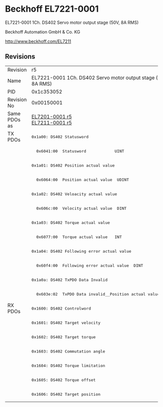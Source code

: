 # Beckhoff EL7221-0001

EL7221-0001 1Ch. DS402 Servo motor output stage (50V, 8A RMS)

Beckhoff Automation GmbH & Co. KG

http://www.beckhoff.com/EL7211

## Revisions
<table>
<tr >
<td>Revision</td>
<td><div class="foo">r5</div></td>
</tr>
<tr >
<td>Name</td>
<td><div class="foo">EL7221-0001 1Ch. DS402 Servo motor output stage (50V, 8A RMS)</div></td>
</tr>
<tr >
<td>PID</td>
<td><div class="foo">0x1c353052</div></td>
</tr>
<tr >
<td>Revision No</td>
<td>0x00150001</td>
</tr>
<tr >
<td>Same PDOs as</td>
<td><a href="EL7201-0001">EL7201-0001 r5</a><br/><a href="EL7211-0001">EL7211-0001 r5</a></td>
</tr>
<tr class="txpdo pdosection">
<td rowspan=12 valign=top>TX PDOs</td>
<td><pre>0x1a00: DS402 Statusword</pre></td>
<td></td>
</tr>
<tr class="txpdo">
<td><pre>  0x6041:00  Statusword            UINT</pre></td>
</tr>
<tr class="txpdo pdosection">
<td><pre>0x1a01: DS402 Position actual value</pre></td>
</tr>
<tr class="txpdo">
<td><pre>  0x6064:00  Position actual value  UDINT</pre></td>
</tr>
<tr class="txpdo pdosection">
<td><pre>0x1a02: DS402 Veloacity actual value</pre></td>
</tr>
<tr class="txpdo">
<td><pre>  0x606c:00  Velocity actual value  DINT</pre></td>
</tr>
<tr class="txpdo pdosection">
<td><pre>0x1a03: DS402 Torque actual value</pre></td>
</tr>
<tr class="txpdo">
<td><pre>  0x6077:00  Torque actual value   INT</pre></td>
</tr>
<tr class="txpdo pdosection">
<td><pre>0x1a04: DS402 Following error actual value</pre></td>
</tr>
<tr class="txpdo">
<td><pre>  0x60f4:00  Following error actual value  DINT</pre></td>
</tr>
<tr class="txpdo pdosection">
<td><pre>0x1a0a: DS402 TxPDO Data Invalid</pre></td>
</tr>
<tr class="txpdo">
<td><pre>  0x603e:02  TxPDO Data invalid__Position actual value  BOOL</pre></td>
</tr>
<tr class="rxpdo pdosection">
<td rowspan=7 valign=top>RX PDOs</td>
<td><pre>0x1600: DS402 Controlword</pre></td>
<td></td>
</tr>
<tr class="rxpdo pdosection">
<td><pre>0x1601: DS402 Target velocity</pre></td>
</tr>
<tr class="rxpdo pdosection">
<td><pre>0x1602: DS402 Target torque</pre></td>
</tr>
<tr class="rxpdo pdosection">
<td><pre>0x1603: DS402 Commutation angle</pre></td>
</tr>
<tr class="rxpdo pdosection">
<td><pre>0x1604: DS402 Torque limitation</pre></td>
</tr>
<tr class="rxpdo pdosection">
<td><pre>0x1605: DS402 Torque offset</pre></td>
</tr>
<tr class="rxpdo pdosection">
<td><pre>0x1606: DS402 Target position</pre></td>
</tr>
</table>
